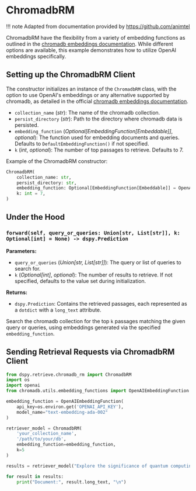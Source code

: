 # ChromadbRM

!!! note
    Adapted from documentation provided by https://github.com/animtel

ChromadbRM have the flexibility from a variety of embedding functions as outlined in the [chromadb embeddings documentation](https://docs.trychroma.com/embeddings). While different options are available, this example demonstrates how to utilize OpenAI embeddings specifically.


## Setting up the ChromadbRM Client

The constructor initializes an instance of the `ChromadbRM` class, with the option to use OpenAI's embeddings or any alternative supported by chromadb, as detailed in the official [chromadb embeddings documentation](https://docs.trychroma.com/guides/embeddings).

- `collection_name` (_str_): The name of the chromadb collection.
- `persist_directory` (_str_): Path to the directory where chromadb data is persisted.
- `embedding_function` (_Optional[EmbeddingFunction[Embeddable]]_, _optional_): The function used for embedding documents and queries. Defaults to `DefaultEmbeddingFunction()` if not specified.
- `k` (_int_, _optional_): The number of top passages to retrieve. Defaults to 7.

Example of the ChromadbRM constructor:

```python
ChromadbRM(
    collection_name: str,
    persist_directory: str,
    embedding_function: Optional[EmbeddingFunction[Embeddable]] = OpenAIEmbeddingFunction(),
    k: int = 7,
)
```

## Under the Hood

### `forward(self, query_or_queries: Union[str, List[str]], k: Optional[int] = None) -> dspy.Prediction`

**Parameters:**
- `query_or_queries` (_Union[str, List[str]]_): The query or list of queries to search for.
- `k` (_Optional[int]_, _optional_): The number of results to retrieve. If not specified, defaults to the value set during initialization.

**Returns:**
- `dspy.Prediction`: Contains the retrieved passages, each represented as a `dotdict` with a `long_text` attribute.

Search the chromadb collection for the top `k` passages matching the given query or queries, using embeddings generated via the specified `embedding_function`.

## Sending Retrieval Requests via ChromadbRM Client

```python
from dspy.retrieve.chromadb_rm import ChromadbRM
import os
import openai
from chromadb.utils.embedding_functions import OpenAIEmbeddingFunction

embedding_function = OpenAIEmbeddingFunction(
    api_key=os.environ.get('OPENAI_API_KEY'),
    model_name="text-embedding-ada-002"
)

retriever_model = ChromadbRM(
    'your_collection_name',
    '/path/to/your/db',
    embedding_function=embedding_function,
    k=5
)

results = retriever_model("Explore the significance of quantum computing", k=5)

for result in results:
    print("Document:", result.long_text, "\n")
```
